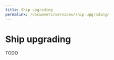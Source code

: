 ```yaml
---
title: Ship upgrading
permalink: /documents/services/ship-upgrading/
---
```

# Ship upgrading

TODO
